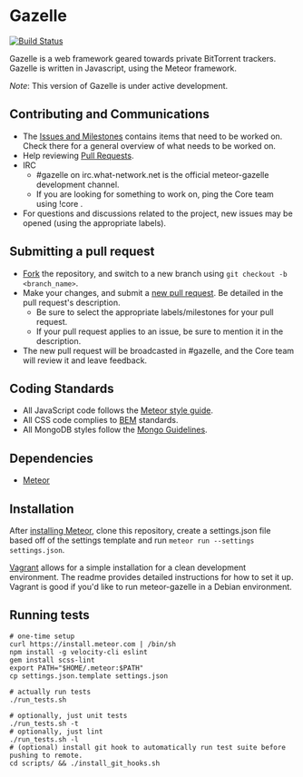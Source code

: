 Gazelle
=======

[![Build Status](https://travis-ci.org/meteor-gazelle/meteor-gazelle.svg?branch=master)](https://travis-ci.org/meteor-gazelle/meteor-gazelle)

Gazelle is a web framework geared towards private BitTorrent trackers.
Gazelle is written in Javascript, using the Meteor framework.

_Note_: This version of Gazelle is under active development.

Contributing and Communications
-------------------------------
* The [Issues and Milestones](https://github.com/meteor-gazelle/meteor-gazelle/issues) contains items that need to be worked on. Check there for a general overview of what needs to be worked on.
* Help reviewing [Pull Requests](https://github.com/meteor-gazelle/meteor-gazelle/pulls). 
* IRC
  * &#35;gazelle on irc.what-network.net is the official meteor-gazelle development channel.
  * If you are looking for something to work on, ping the Core team using !core <message>.
* For questions and discussions related to the project, new issues may be opened (using the appropriate labels).

Submitting a pull request
-------------------------
* [Fork](https://github.com/meteor-gazelle/meteor-gazelle/fork) the repository, and switch to a new branch using `git checkout -b <branch_name>`.
* Make your changes, and submit a [new pull request](https://github.com/meteor-gazelle/meteor-gazelle/compare). Be detailed in the pull request's description.
  * Be sure to select the appropriate labels/milestones for your pull request.
  * If your pull request applies to an issue, be sure to mention it in the description.
* The new pull request will be broadcasted in #gazelle, and the Core team will review it and leave feedback.

Coding Standards
----------------
* All JavaScript code follows the [Meteor style guide](https://github.com/meteor/meteor/wiki/Meteor-Style-Guide).
* All CSS code complies to [BEM](http://getbem.com/) standards.
* All MongoDB styles follow the [Mongo Guidelines](https://github.com/meteor-gazelle/meteor-gazelle/blob/master/doc/dev/mongo_guidelines.md).

Dependencies
------------
* [Meteor](https://www.meteor.com/)

Installation
------------
After [installing Meteor](https://www.meteor.com/install), clone this repository, create a settings.json file based off of the settings template and run `meteor run --settings settings.json`.

[Vagrant](https://github.com/meteor-gazelle/vagrant) allows for a simple installation for a clean development environment. The readme provides detailed instructions for how to set it up. Vagrant is good if you'd like to run meteor-gazelle in a Debian environment.

Running tests
------------
    # one-time setup
    curl https://install.meteor.com | /bin/sh
    npm install -g velocity-cli eslint
    gem install scss-lint
    export PATH="$HOME/.meteor:$PATH"
    cp settings.json.template settings.json

    # actually run tests
    ./run_tests.sh

    # optionally, just unit tests
    ./run_tests.sh -t
    # optionally, just lint
    ./run_tests.sh -l
    # (optional) install git hook to automatically run test suite before pushing to remote.
    cd scripts/ && ./install_git_hooks.sh
